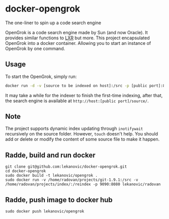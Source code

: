 # docker-opengrok

The one-liner to spin up a code search engine

OpenGrok is a code search engine made by Sun (and now Oracle). It provides
similar functions to [LXR](http://lxr.linux.no/) but more. This project
encapsulated OpenGrok into a docker container. Allowing you to start an
instance of OpenGrok by one command.

## Usage

To start the OpenGrok, simply run:

```sh
docker run -d -v [source to be indexed on host]:/src -p [public port]:8080 steinwaywhw/opengrok
```

It may take a while for the indexer to finish the first-time indexing, after
that, the search engine is available at `http://host:[public port]/source/`.

## Note

The project supports dynamic index updating through `inotifywait` recursively on the source folder. However, `touch` doesn't help. You should add or delete or modify the content of some source file to make it happen.

## Radde, build and run docker
```
git clone git@github.com:lekanovic/docker-opengrok.git
cd docker-opengrok
sudo docker build -t lekanovic/opengrok .
sudo docker run -v /home/radovan/projects/git-1.9.1:/src -v /home/radovan/projects/index/:/reindex -p 9090:8080 lekanovic/radovan
```
## Radde, push image to docker hub
```
sudo docker push lekanovic/opengrok
```
